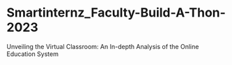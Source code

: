 # Smartinternz_Faculty-Build-A-Thon-2023
Unveiling the Virtual Classroom: An In-depth Analysis of the Online Education System
